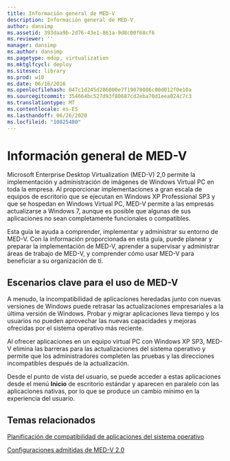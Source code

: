 ```yaml
---
title: Información general de MED-V
description: Información general de MED-V
author: dansimp
ms.assetid: 393daa9b-2d76-43e1-861a-9d8c00f68cf6
ms.reviewer: ''
manager: dansimp
ms.author: dansimp
ms.pagetype: mdop, virtualization
ms.mktglfcycl: deploy
ms.sitesec: library
ms.prod: w10
ms.date: 06/16/2016
ms.openlocfilehash: 047c1d245d286000e7f19078086c00d012f0e10a
ms.sourcegitcommit: 354664bc527d93f80687cd2eba70d1eea024c7c3
ms.translationtype: MT
ms.contentlocale: es-ES
ms.lasthandoff: 06/26/2020
ms.locfileid: "10825480"
---
```

# Información general de MED-V


Microsoft Enterprise Desktop Virtualization (MED-V) 2,0 permite la implementación y administración de imágenes de Windows Virtual PC en toda la empresa. Al proporcionar implementaciones a gran escala de equipos de escritorio que se ejecutan en Windows XP Professional SP3 y que se hospedan en Windows Virtual PC, MED-V permite a las empresas actualizarse a Windows 7, aunque es posible que algunas de sus aplicaciones no sean completamente funcionales o compatibles.

Esta guía le ayuda a comprender, implementar y administrar su entorno de MED-V. Con la información proporcionada en esta guía, puede planear y preparar la implementación de MED-V, aprender a supervisar y administrar áreas de trabajo de MED-V, y comprender cómo usar MED-V para beneficiar a su organización de ti.

## Escenarios clave para el uso de MED-V


A menudo, la incompatibilidad de aplicaciones heredadas junto con nuevas versiones de Windows puede retrasar las actualizaciones empresariales a la última versión de Windows. Probar y migrar aplicaciones lleva tiempo y los usuarios no pueden aprovechar las nuevas capacidades y mejoras ofrecidas por el sistema operativo más reciente.

Al ofrecer aplicaciones en un equipo virtual PC con Windows XP SP3, MED-V elimina las barreras para las actualizaciones del sistema operativo y permite que los administradores completen las pruebas y las direcciones incompatibles después de la actualización.

Desde el punto de vista del usuario, se puede acceder a estas aplicaciones desde el menú **Inicio** de escritorio estándar y aparecen en paralelo con las aplicaciones nativas, por lo que se produce un cambio mínimo en la experiencia del usuario.

## Temas relacionados


[Planificación de compatibilidad de aplicaciones del sistema operativo](planning-for-application-operating-system-compatibility.md)

[Configuraciones admitidas de MED-V 2.0](med-v-20-supported-configurations.md)

 

 






